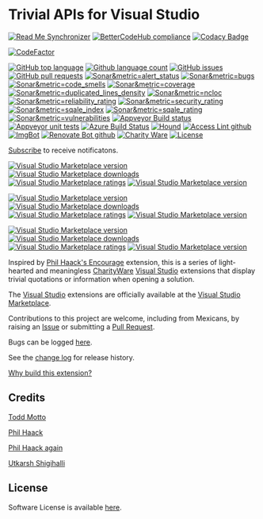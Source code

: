 [AppVeyorProjectUrl]: https://ci.appveyor.com/project/GregTrevellick/trivialapisforide
[AppVeyorProjectBuildStatusBadgeSvg]: https://ci.appveyor.com/api/projects/status/iapcrndog6fvdd9l?svg=true
[GitHubRepoURL]: https://github.com/GregTrevellick/TrivialApisForIDE
[GitHubRepoIssuesURL]: https://github.com/GregTrevellick/TrivialApisForIDE/issues
[GitHubRepoPullRequestsURL]: https://github.com/GregTrevellick/TrivialApisForIDE/pulls
[VersionNumberBadgeURL]: https://vsmarketplacebadge.apphb.com/version/GregTrevellick.TrivialApisForIDE.svg
[VisualStudioURL]: https://www.visualstudio.com/
[VSMarketplaceUrl]: https://marketplace.visualstudio.com/search?term=trevellick&target=VS&sortBy=Relevance
[CharityWareURL]: https://github.com/GregTrevellick/MiscellaneousArtefacts/wiki/Charity-Ware
[WhyURL]: https://github.com/GregTrevellick/MiscellaneousArtefacts/wiki/Why

# Trivial APIs for Visual Studio 

<!--BadgesSTART-->
<!-- Powered by https://github.com/GregTrevellick/ReadMeSynchronizer -->
[![Read Me Synchronizer](https://img.shields.io/badge/-powered%20by%20ReadMeSynchronizer-brightgreen.svg)](https://github.com/GregTrevellick/ReadMeSynchronizer)
[![BetterCodeHub compliance](https://bettercodehub.com/edge/badge/GregTrevellick/TrivialApisForIDE?branch=master)](https://bettercodehub.com/results/GregTrevellick/TrivialApisForIDE)
[![Codacy Badge](https://api.codacy.com/project/badge/Grade/035ab76ee20d45c886d72be824507ab5)](https://www.codacy.com/project/gtrevellick/TrivialApisForIDE/dashboard?utm_source=github.com&amp;utm_medium=referral&amp;utm_content=GregTrevellick/TrivialApisForIDE&amp;utm_campaign=Badge_Grade_Dashboard)

[![CodeFactor](https://www.codefactor.io/repository/github/GregTrevellick/TrivialApisForIDE/badge)](https://www.codefactor.io/repository/github/GregTrevellick/TrivialApisForIDE)


[![GitHub top language](https://img.shields.io/github/languages/top/GregTrevellick/TrivialApisForIDE.svg)](https://github.com/GregTrevellick/TrivialApisForIDE)
[![Github language count](https://img.shields.io/github/languages/count/GregTrevellick/TrivialApisForIDE.svg)](https://github.com/GregTrevellick/TrivialApisForIDE)
[![GitHub issues](https://img.shields.io/github/issues-raw/GregTrevellick/TrivialApisForIDE.svg)](https://github.com/GregTrevellick/TrivialApisForIDE/issues)
[![GitHub pull requests](https://img.shields.io/github/issues-pr-raw/GregTrevellick/TrivialApisForIDE.svg)](https://github.com/GregTrevellick/TrivialApisForIDE/pulls)
[![Sonar&metric=alert_status](https://sonarcloud.io/api/project_badges/measure?project=TrivialApisForIDE&metric=alert_status)](https://sonarcloud.io/dashboard?id=TrivialApisForIDE)
[![Sonar&metric=bugs](https://sonarcloud.io/api/project_badges/measure?project=TrivialApisForIDE&metric=bugs)](https://sonarcloud.io/component_measures?id=TrivialApisForIDE&metric=bugs)
[![Sonar&metric=code_smells](https://sonarcloud.io/api/project_badges/measure?project=TrivialApisForIDE&metric=code_smells)](https://sonarcloud.io/component_measures?id=TrivialApisForIDE&metric=code_smells)
[![Sonar&metric=coverage](https://sonarcloud.io/api/project_badges/measure?project=TrivialApisForIDE&metric=coverage)](https://sonarcloud.io/component_measures?id=TrivialApisForIDE&metric=Coverage)
[![Sonar&metric=duplicated_lines_density](https://sonarcloud.io/api/project_badges/measure?project=TrivialApisForIDE&metric=duplicated_lines_density)](https://sonarcloud.io/component_measures?id=TrivialApisForIDE&metric=duplicated_lines)
[![Sonar&metric=ncloc](https://sonarcloud.io/api/project_badges/measure?project=TrivialApisForIDE&metric=ncloc)](https://sonarcloud.io/component_measures?id=TrivialApisForIDE&metric=ncloc)
[![Sonar&metric=reliability_rating](https://sonarcloud.io/api/project_badges/measure?project=TrivialApisForIDE&metric=reliability_rating)](https://sonarcloud.io/component_measures?id=TrivialApisForIDE&metric=reliability_rating)
[![Sonar&metric=security_rating](https://sonarcloud.io/api/project_badges/measure?project=TrivialApisForIDE&metric=security_rating)](https://sonarcloud.io/component_measures?id=TrivialApisForIDE&metric=security_rating)
[![Sonar&metric=sqale_index](https://sonarcloud.io/api/project_badges/measure?project=TrivialApisForIDE&metric=sqale_index)](https://sonarcloud.io/component_measures?id=TrivialApisForIDE&metric=sqale_index)
[![Sonar&metric=sqale_rating](https://sonarcloud.io/api/project_badges/measure?project=TrivialApisForIDE&metric=sqale_rating)](https://sonarcloud.io/component_measures?id=TrivialApisForIDE&metric=sqale_rating)
[![Sonar&metric=vulnerabilities](https://sonarcloud.io/api/project_badges/measure?project=TrivialApisForIDE&metric=vulnerabilities)](https://sonarcloud.io/component_measures?id=TrivialApisForIDE&metric=vulnerabilities)
[![Appveyor Build status](https://ci.appveyor.com/api/projects/status/iapcrndog6fvdd9l?svg=true)](https://ci.appveyor.com/project/GregTrevellick/TrivialApisForIDE)
[![Appveyor unit tests](https://img.shields.io/appveyor/tests/GregTrevellick/TrivialApisForIDE.svg)](https://ci.appveyor.com/project/GregTrevellick/TrivialApisForIDE/build/tests)
[![Azure Build Status](https://gregtrevellick.visualstudio.com/TrivialApisForIDE/_apis/build/status/TrivialApisForIDE)](https://gregtrevellick.visualstudio.com/TrivialApisForIDE/_build/latest?definitionId=21)
[![Hound](https://img.shields.io/badge/hound_ci-checked-brightgreen.svg)](https://houndci.com/)
[![Access Lint github](https://img.shields.io/badge/a11y-checked-brightgreen.svg)](https://www.accesslint.com)
[![ImgBot](https://img.shields.io/badge/images-optimized-brightgreen.svg)](https://imgbot.net/)
[![Renovate Bot github](https://img.shields.io/badge/renovatebot-checked-brightgreen.svg)](https://renovatebot.com/)
[![Charity Ware](https://img.shields.io/badge/charity%20ware-thank%20you-brightgreen.svg)](https://github.com/GregTrevellick/MiscellaneousArtefacts/wiki/Charity-Ware)
[![License](https://img.shields.io/github/license/gittools/gitlink.svg)](/LICENSE.txt)

[Subscribe](https://github.com/GregTrevellick/TrivialApisForIDE/subscription) to receive notificatons.

[![Visual Studio Marketplace version](https://img.shields.io/badge/-DrainTheSwamp-%23e2165e.svg)](https://marketplace.visualstudio.com/items?itemName=GregTrevellick.DrainTheSwamp)
[![Visual Studio Marketplace downloads](https://vsmarketplacebadge.apphb.com/installs/GregTrevellick.DrainTheSwamp.svg)](https://marketplace.visualstudio.com/items?itemName=GregTrevellick.DrainTheSwamp)
[![Visual Studio Marketplace ratings](https://vsmarketplacebadge.apphb.com/rating/GregTrevellick.DrainTheSwamp.svg)](https://marketplace.visualstudio.com/items?itemName=GregTrevellick.DrainTheSwamp)
[![Visual Studio Marketplace version](https://vsmarketplacebadge.apphb.com/version/GregTrevellick.DrainTheSwamp.svg)](https://marketplace.visualstudio.com/items?itemName=GregTrevellick.DrainTheSwamp)


[![Visual Studio Marketplace version](https://img.shields.io/badge/-Jeopardy-%23e2165e.svg)](https://marketplace.visualstudio.com/items?itemName=GregTrevellick.Jeopardy)
[![Visual Studio Marketplace downloads](https://vsmarketplacebadge.apphb.com/installs/GregTrevellick.Jeopardy.svg)](https://marketplace.visualstudio.com/items?itemName=GregTrevellick.Jeopardy)
[![Visual Studio Marketplace ratings](https://vsmarketplacebadge.apphb.com/rating/GregTrevellick.Jeopardy.svg)](https://marketplace.visualstudio.com/items?itemName=GregTrevellick.Jeopardy)
[![Visual Studio Marketplace version](https://vsmarketplacebadge.apphb.com/version/GregTrevellick.Jeopardy.svg)](https://marketplace.visualstudio.com/items?itemName=GregTrevellick.Jeopardy)


[![Visual Studio Marketplace version](https://img.shields.io/badge/-NumericTrivia-%23e2165e.svg)](https://marketplace.visualstudio.com/items?itemName=GregTrevellick.NumericTrivia)
[![Visual Studio Marketplace downloads](https://vsmarketplacebadge.apphb.com/installs/GregTrevellick.NumericTrivia.svg)](https://marketplace.visualstudio.com/items?itemName=GregTrevellick.NumericTrivia)
[![Visual Studio Marketplace ratings](https://vsmarketplacebadge.apphb.com/rating/GregTrevellick.NumericTrivia.svg)](https://marketplace.visualstudio.com/items?itemName=GregTrevellick.NumericTrivia)
[![Visual Studio Marketplace version](https://vsmarketplacebadge.apphb.com/version/GregTrevellick.NumericTrivia.svg)](https://marketplace.visualstudio.com/items?itemName=GregTrevellick.NumericTrivia)



<!--BadgesEND-->










Inspired by [Phil Haack's Encourage](https://marketplace.visualstudio.com/items?itemName=Haacked.Encourage) extension, this is a series of light-hearted and meaningless  [CharityWare][CharityWareURL] [Visual Studio][VisualStudioURL] extensions that display trivial quotations or information when opening a  solution.

The [Visual Studio][VisualStudioURL] extensions are officially available at the [Visual Studio Marketplace][VSMarketplaceUrl].

Contributions to this project are welcome, including from Mexicans, by raising an [Issue][GitHubRepoIssuesURL] or submitting a [Pull Request][GitHubRepoPullRequestsURL].

Bugs can be logged [here][GitHubRepoIssuesURL].

See the [change log](CHANGELOG.md) for release history.

[Why build this extension?][WhyURL] 

## Credits

[Todd Motto](https://github.com/toddmotto/public-apis)

[Phil Haack](https://marketplace.visualstudio.com/items?itemName=Haacked.Encourage)

[Phil Haack again](http://haacked.com/archive/2014/07/30/visual-studios-extensions-settings/)

[Utkarsh Shigihalli](https://github.com/onlyutkarsh/XamlDialogInVSExtensionDemo)

## License

Software License is available [here](/LICENSE.txt).
